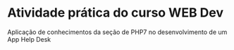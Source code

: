 <H1>Atividade prática do curso WEB Dev</H1>
<p>Aplicação de conhecimentos da seção de PHP7 no desenvolvimento de um App Help Desk</p>
